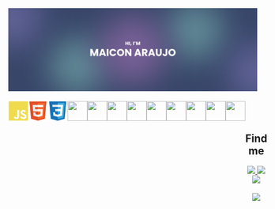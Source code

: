 <div align="center">
  <img src="./readme cover.png" />
<div/>

<br/>

<div align="center" style="width: 100%; display: flex; justify-content: space-between;">
  <!-- front -->
  <img align="center" height="40" width="40" src="https://raw.githubusercontent.com/devicons/devicon/master/icons/javascript/javascript-plain.svg">
  <img align="center" height="40" width="40" src="https://raw.githubusercontent.com/devicons/devicon/master/icons/html5/html5-original.svg">
  <img align="center" height="40" width="40" src="https://raw.githubusercontent.com/devicons/devicon/master/icons/css3/css3-original.svg">
  <img align="center" height="40" width="40" src="https://cdn.jsdelivr.net/gh/devicons/devicon/icons/react/react-original.svg" />
  <img align="center" height="40" width="40" src="https://cdn.jsdelivr.net/gh/devicons/devicon/icons/angularjs/angularjs-plain.svg" />
  
  <!-- back -->
  <img align="center" height="40" width="40" src="https://cdn.jsdelivr.net/gh/devicons/devicon/icons/java/java-original.svg" />
  <img align="center" height="40" width="40" src="https://cdn.jsdelivr.net/gh/devicons/devicon/icons/spring/spring-original.svg" />
  <img align="center" height="40" width="40" src="https://cdn.jsdelivr.net/gh/devicons/devicon/icons/nodejs/nodejs-original.svg" />
  <img align="center" height="40" width="40" src="https://cdn.jsdelivr.net/gh/devicons/devicon/icons/python/python-original.svg" />
  
  <!-- cloud -->
  <img align="center" height="40" width="40" src="https://img.icons8.com/color/344/azure-1.png" />
  <img align="center" height="40" width="40" src="https://img.icons8.com/color/344/amazon-web-services.png" />
  <img align="center" height="40" width="40" src="https://cloud.ibm.com/cache/8c7-1137334920/api/v6/img/favicon.png" />
<div/>

<br/>
<br/>

## Find me
<div>
  <a href="mailto:maiconsouzapa@gmail.com">
    <img src="https://img.shields.io/badge/-Gmail-%23333?style=for-the-badge&logo=gmail" target="_blank">
  </a>
  
  <a href="https://www.linkedin.com/in/maiconspa/" target="_blank">
    <img src="https://img.shields.io/badge/-LinkedIn-%23333?style=for-the-badge&logo=linkedin" target="_blank">
  </a>
  
  <a href="https://app.datacamp.com/profile/maiconaraujo" target="_blank">
    <img src="https://img.shields.io/badge/-Datacamp-%23333?style=for-the-badge&logo=datacamp" target="_blank">
  </a>
<div/>

<br/>

<img src="https://www.codewars.com/users/maiconspa/badges/small" />
